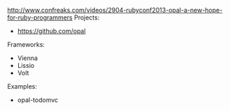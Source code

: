 http://www.confreaks.com/videos/2904-rubyconf2013-opal-a-new-hope-for-ruby-programmers
Projects:
 - https://github.com/opal

Frameworks:
 - Vienna
 - Lissio
 - Volt

Examples:
 - opal-todomvc

